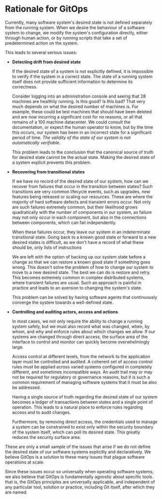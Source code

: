 # Rationale for GitOps

Currently, many software system's desired state is not defined separately from the running system.
When we desire the behaviour of a software system to change, we modify the system's configuration directly, either through human action, or by running scripts that take a set of predetermined action on the system.

This leads to several serious issues:

- **Detecting drift from desired state**

    If the desired state of a system is not explicitly defined, it is impossible to verify if the system in a correct state. The state of a running system itself does not provide sufficient information to determine its correctness. 
    
    Consider logging into an administration console and seeing that 28 machines are healthily running.
    Is this good? Is this bad? That very much depends on what the desired number of machines is.
    For example, these could be test machines that should have been deleted and are now incurring a significant cost for no reasons, or all that remains of a 100 machine datacenter.
    We could consult the documentation, or expect the human operator to know, but by the time this occurs, our system has been in an incorrect state for a significant period of time. _The validity of the state of our system is not automatically verifiable_.

    This problem leads to the conclusion that the canonical source of truth for desired state cannot be the actual state. 
    Making the desired state of a system explicit prevents this problem.
    
- **Recovering from transitional states**

    If we have no record of the desired state of our system, how can we recover from failures that occur in the transition between states? 
    Such transitions are very common lifecycle events, such as upgrades, new features being released or scaling our resources. These are where the majority of hard software defects and transient errors occur.
    Not only are such failures extremely common, but their likelihood grows quadratically with the number of components in our system, as failure may not only occur in each component, but also in the connections between components, which can fail independently.
    
    When these failures occur, they leave our system in an indeterminate transitional state. Going back to a known good state or forward to a new desired states is difficult, as we don't have a record of what these should be, only lists of instructions
    
    We are left with the option of backing up our system state before a change so that we can restore a known good state if something goes wrong.
    This doesn't solve the problem of how to change our system to move to a new desired state. The best we can do is restore and retry. 
    This becomes extremely common in complex distributed systems, where transient failures are usual.
    Such an approach is painful in practice and leads to an aversion to changing the system's state.
    
    This problem can be solved by having software agents that continuously converge the system towards a well-defined state. 
    
- **Controlling and auditing actors, access and actions**
    
    In most cases, we not only require the ability to change a running system safely, but we must also record what was changed, when, by whom, and why and enforce rules about which changes we allow.
    If our systems are changed through direct access, the surface area of the interface to control and monitor can quickly become overwhelmingly large. 
    
    Access control at different levels, from the network to the application layer must be controlled and audited. A coherent set of access control rules must be applied across varied systems configured in completely different, and sometimes incompatible ways. 
    An audit trail may or may not be required for regulatory or governance reasons, but it is such a common requirement of managing software systems that it must be also be addressed.
    
    Having a single source of truth regarding the desired state of our system becomes a ledger of transactions between states and a single point of operation. This leads to a natural place to enforce rules regarding access and to audit changes. 

    Furthermore, by removing direct access, the credentials used to manage a system can be constrained to exist only within the security boundary of the system itself, which can poll its desired state. This greatly reduces the security surface area.

These are only a small sample of the issues that arise if we do not define the desired state of our software systems explicitly and declaratively. We believe GitOps is a solution to these many issues that plague software operations at scale. 

Since these issues occur so universally when operating software systems, we also believe that GitOps is fundamentally agnostic about specific tools. that is, the GitOps principles are universally applicable, and independent of any particular tool, solution or practice, including Git itself, after which they are named.
